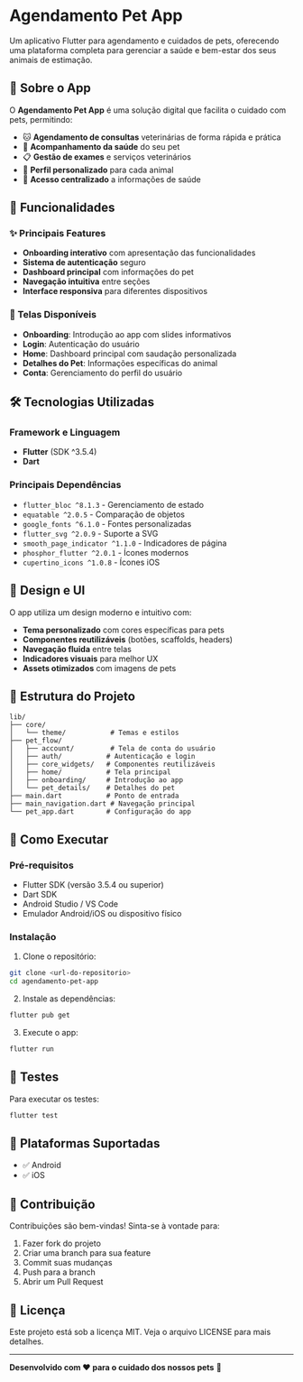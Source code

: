 # Agendamento Pet App

Um aplicativo Flutter para agendamento e cuidados de pets, oferecendo uma plataforma completa para gerenciar a saúde e bem-estar dos seus animais de estimação.

## 📱 Sobre o App

O **Agendamento Pet App** é uma solução digital que facilita o cuidado com pets, permitindo:

- 🐱 **Agendamento de consultas** veterinárias de forma rápida e prática
- 🐶 **Acompanhamento da saúde** do seu pet
- 📋 **Gestão de exames** e serviços veterinários
- 👤 **Perfil personalizado** para cada animal
- 🏥 **Acesso centralizado** a informações de saúde

## 🚀 Funcionalidades

### ✨ Principais Features
- **Onboarding interativo** com apresentação das funcionalidades
- **Sistema de autenticação** seguro
- **Dashboard principal** com informações do pet
- **Navegação intuitiva** entre seções
- **Interface responsiva** para diferentes dispositivos

### 📱 Telas Disponíveis
- **Onboarding**: Introdução ao app com slides informativos
- **Login**: Autenticação do usuário
- **Home**: Dashboard principal com saudação personalizada
- **Detalhes do Pet**: Informações específicas do animal
- **Conta**: Gerenciamento do perfil do usuário

## 🛠️ Tecnologias Utilizadas

### Framework e Linguagem
- **Flutter** (SDK ^3.5.4)
- **Dart**

### Principais Dependências
- `flutter_bloc ^8.1.3` - Gerenciamento de estado
- `equatable ^2.0.5` - Comparação de objetos
- `google_fonts ^6.1.0` - Fontes personalizadas
- `flutter_svg ^2.0.9` - Suporte a SVG
- `smooth_page_indicator ^1.1.0` - Indicadores de página
- `phosphor_flutter ^2.0.1` - Ícones modernos
- `cupertino_icons ^1.0.8` - Ícones iOS

## 🎨 Design e UI

O app utiliza um design moderno e intuitivo com:
- **Tema personalizado** com cores específicas para pets
- **Componentes reutilizáveis** (botões, scaffolds, headers)
- **Navegação fluida** entre telas
- **Indicadores visuais** para melhor UX
- **Assets otimizados** com imagens de pets

## 📁 Estrutura do Projeto

```
lib/
├── core/
│   └── theme/           # Temas e estilos
├── pet_flow/
│   ├── account/         # Tela de conta do usuário
│   ├── auth/           # Autenticação e login
│   ├── core_widgets/   # Componentes reutilizáveis
│   ├── home/           # Tela principal
│   ├── onboarding/     # Introdução ao app
│   └── pet_details/    # Detalhes do pet
├── main.dart           # Ponto de entrada
├── main_navigation.dart # Navegação principal
└── pet_app.dart        # Configuração do app
```

## 🚀 Como Executar

### Pré-requisitos
- Flutter SDK (versão 3.5.4 ou superior)
- Dart SDK
- Android Studio / VS Code
- Emulador Android/iOS ou dispositivo físico

### Instalação
1. Clone o repositório:
```bash
git clone <url-do-repositorio>
cd agendamento-pet-app
```

2. Instale as dependências:
```bash
flutter pub get
```

3. Execute o app:
```bash
flutter run
```

## 🧪 Testes

Para executar os testes:
```bash
flutter test
```

## 📱 Plataformas Suportadas

- ✅ Android
- ✅ iOS

## 🤝 Contribuição

Contribuições são bem-vindas! Sinta-se à vontade para:
1. Fazer fork do projeto
2. Criar uma branch para sua feature
3. Commit suas mudanças
4. Push para a branch
5. Abrir um Pull Request

## 📄 Licença

Este projeto está sob a licença MIT. Veja o arquivo LICENSE para mais detalhes.

---

**Desenvolvido com ❤️ para o cuidado dos nossos pets** 🐾
